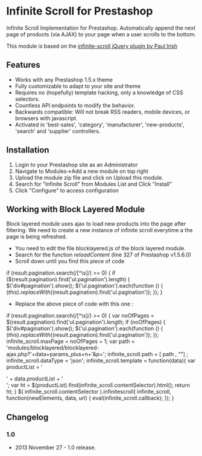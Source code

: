 Infinite Scroll for Prestashop
==========================

Infinite Scroll Implementation for Prestashop. Automatically append the next page of products (via AJAX) to your page when a user scrolls to the bottom. 

This module is based on the [infinite-scroll jQuery plugin by Paul Irish](https://github.com/paulirish/infinite-scroll)

## Features ##

* Works with any Prestashop 1.5.x theme
* Fully customizable to adapt to your site and theme
* Requires no (hopefully) template hacking, only a knowledge of CSS selectors.
* Countless API endpoints to modify the behavior.
* Backwards compatible: Will not break RSS readers, mobile devices, or browsers with javascript.
* Activated in 'best-sales', 'category', 'manufacturer', 'new-products', 'search' and 'supplier' controllers.

## Installation ##

1. Login to your Prestashop site as an Administrator
2. Navigate to Modules->Add a new module on top right
3. Upload the module zip file and click on Upload this module. 
4. Search for "Infinite Scroll" from Modules List and Click "Install"
5. Click "Configure" to access configuration

## Working with Block Layered Module ##

Block layered module uses ajax to load new products into the page after filtering. We need to create a new instance of infinite scroll everytime a the page is being refreshed. 

* You need to edit the file blocklayered.js of the block layered module. 
* Search for the function *reloadContent* (line 327 of Prestashop v1.5.6.0)
* Scroll down until you find this piece of code 

if (result.pagination.search(/[^\s]/) >= 0) {
				if ($(result.pagination).find('ul.pagination').length)
				{
					$('div#pagination').show();
					$('ul.pagination').each(function () {
						$(this).replaceWith($(result.pagination).find('ul.pagination'));
					});
				}

* Replace the above piece of code with this one :

if (result.pagination.search(/[^\s]/) >= 0) {
				var noOfPages = $(result.pagination).find('ul.pagination').length;
				if (noOfPages)
				{
					$('div#pagination').show();
					$('ul.pagination').each(function () {
						$(this).replaceWith($(result.pagination).find('ul.pagination'));
					});
					infinite_scroll.maxPage = noOfPages + 1;
					var path = 'modules/blocklayered/blocklayered-ajax.php?'+data+params_plus+n+'&p=';
					infinite_scroll.path = [ path , ""] ;
					infinite_scroll.dataType = 'json';
					infinite_scroll.template = function(data){
						var productList = '<div>' + data.productList + '</div>';
						var ht = $(productList).find(infinite_scroll.contentSelector).html();
						return ht;
					}
					$( infinite_scroll.contentSelector ).infinitescroll( infinite_scroll, function(newElements, data, url) { eval(infinite_scroll.callback); });
				}


## Changelog ##

### 1.0 ###
* 2013 November 27 - 1.0 release.